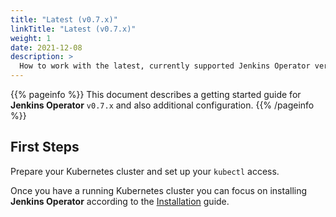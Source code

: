 ```yaml
---
title: "Latest (v0.7.x)"
linkTitle: "Latest (v0.7.x)"
weight: 1
date: 2021-12-08
description: >
  How to work with the latest, currently supported Jenkins Operator version.
---
```


{{% pageinfo %}}
This document describes a getting started guide for **Jenkins Operator** `v0.7.x` and also additional configuration.
{{% /pageinfo %}}

## First Steps

Prepare your Kubernetes cluster and set up your `kubectl` access.

Once you have a running Kubernetes cluster you can focus on installing **Jenkins Operator** according to the 
[Installation](/kubernetes-operator/docs/getting-started/latest/installing-the-operator/) guide.
